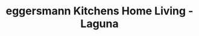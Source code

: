 ---
title: "eggersmann Kitchens Home Living - Laguna"
url: /laguna-niguel/eggersmann-kitchens-home-living-laguna/
shop: kitchen
---